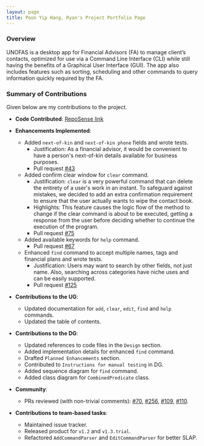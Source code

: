 ```yaml
---
layout: page
title: Poon Yip Hang, Ryan's Project Portfolio Page
---
```


### Overview

UNOFAS is a desktop app for Financial Advisors (FA) to manage client’s contacts, optimized for use via a Command Line
Interface (CLI) while still having the benefits of a Graphical User Interface (GUI). The app also includes features
such as sorting, scheduling and other commands to query information quickly required by the FA.

### Summary of Contributions

Given below are my contributions to the project.

* **Code Contributed**: [RepoSense link](https://nus-cs2103-ay2324s1.github.io/tp-dashboard/?search=sopa301&breakdown=true)


* **Enhancements Implemented**:
  * Added `next-of-kin` and `next-of-kin phone` fields and wrote tests.
    * Justification: As a financial advisor, it would be convenient to have a person's next-of-kin details available for
    business purposes.
    * Pull request [#43](https://github.com/AY2324S1-CS2103T-F12-1/tp/pull/43)
  * Added confirm clear window for `clear` command.
    * Justification: `clear` is a very powerful command that can delete the entirety of a user's work in an instant. To
    safeguard against mistakes, we decided to add an extra confirmation requirement to ensure that the user actually wants
    to wipe the contact book.
    * Highlights: This feature causes the logic flow of the method to change if the clear command is about to be executed, getting a response from the user before deciding whether to continue the execution of the program.
    * Pull request [#75](https://github.com/AY2324S1-CS2103T-F12-1/tp/pull/75)
  * Added available keywords for `help` command.
    * Pull request [#67](https://github.com/AY2324S1-CS2103T-F12-1/tp/pull/67)
  * Enhanced `find` command to accept multiple names, tags and financial plans and wrote tests.
    * Justification: Users may want to search by other fields, not just name. Also, searching across categories have
    niche uses and can be easily supported.
    * Pull request [#125](https://github.com/AY2324S1-CS2103T-F12-1/tp/pull/125)


* **Contributions to the UG**:
  * Updated documentation for `add`, `clear`, `edit`, `find` and `help` commands.
  * Updated the table of contents.


* **Contributions to the DG**:
  * Updated references to code files in the `Design` section.
  * Added implementation details for enhanced `find` command.
  * Drafted `Planned Enhancements` section.
  * Contributed to `Instructions for manual testing` in DG.
  * Added sequence diagram for `find` command.
  * Added class diagram for `CombinedPredicate` class.


* **Community**:
  * PRs reviewed (with non-trivial comments): [#70](https://github.com/AY2324S1-CS2103T-F12-1/tp/pull/70),
    [#256](https://github.com/AY2324S1-CS2103T-F12-1/tp/pull/256),
    [#109](https://github.com/AY2324S1-CS2103T-F12-1/tp/pull/109),
    [#110](https://github.com/AY2324S1-CS2103T-F12-1/tp/pull/110).


* **Contributions to team-based tasks**:
  * Maintained issue tracker.
  * Released product for `v1.2` and `v1.3.trial`.
  * Refactored `AddCommandParser` and `EditCommandParser` for better SLAP.
